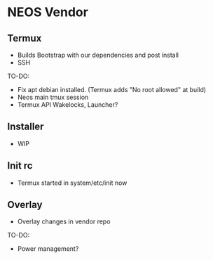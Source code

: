 # NEOS Vendor

## Termux

- Builds Bootstrap with our dependencies and post install
- SSH

TO-DO:

- Fix apt debian installed. (Termux adds "No root allowed" at build)
- Neos main tmux session
- Termux API Wakelocks, Launcher?

## Installer

- WIP

## Init rc

- Termux started in system/etc/init now

## Overlay

- Overlay changes in vendor repo

TO-DO:

- Power management?
